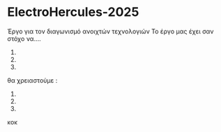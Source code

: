 # ElectroHercules-2025
Έργο για τον διαγωνισμό ανοιχτών τεχνολογιών
Το έργο μας έχει σαν στόχο να....

1)
2)
3)


 θα χρειαστούμε :

1)
2)
3)


κοκ 
